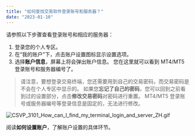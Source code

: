 ```yaml
---
title: "如何查找交易软件登录账号和服务器？"
date: "2023-01-10"
---
```


<Ads></Ads> 

请参照以下步骤查看登录账号和相应的服务器：

1. 登录您的个人专区。
2. 在“我的账户”下，点击账户设置图标显示设置选项。
3. 选择**账户信息**，屏幕上将会弹出账户信息。 您在这里就可以看到 MT4/MT5 登录账号和服务器编号了。

> 请注意，要想登录交易终端，您还需要用到自己的交易密码，而交易密码是不会在个人专区中显示的。 如果您**忘记了自己的密码**，您可以回到之前看到过的设置部分，点击**修改交易密码**对密码进行重置。 MT4/MT5 登录账号或服务器编号等登录信息是固定的，无法进行修改。

![CSVP_3101_How_can_I_find_my_terminal_login_and_server_ZH.gif](https://testingcf.jsdelivr.net/gh/jarlin8/OSS@main/exhelp/CSVP_3101_How_can_I_find_my_terminal_login_and_server_ZH.gif)

阅读**如何设置账户**，了解账户设置的具体环节。
